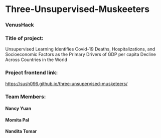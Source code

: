# Three-Unsupervised-Muskeeters 

### VenusHack

### Title of project: 
Unsupervised Learning Identifies Covid-19 Deaths, Hospitalizations, and Socioeconomic Factors as the Primary Drivers of GDP per capita Decline Across Countries in the World

### Project frontend link:
https://sush096.github.io/three-unsupervised-musketeers/

### Team Members:
#### Nancy Yuan
#### Momita Pal
#### Nandita Tomar
